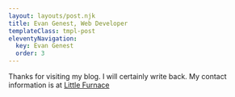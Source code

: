 ```yaml
---
layout: layouts/post.njk
title: Evan Genest, Web Developer
templateClass: tmpl-post
eleventyNavigation:
  key: Evan Genest
  order: 3
---
```


Thanks for visiting my blog.  I will certainly write back. 
My contact information is at [Little Furnace](https://littlefurnace.com)
